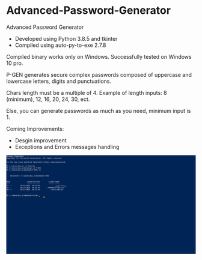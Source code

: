 # Advanced-Password-Generator
Advanced Password Generator

- Developed using Python 3.8.5 and tkinter
- Compiled using auto-py-to-exe 2.7.8

Compiled binary works only on Windows. Successfully tested on Windows 10 pro.


P-GEN generates secure complex passwords composed of uppercase and lowercase letters, digits and punctuations.

Chars length must be a multiple of 4. Example of length inputs: 8 (minimum), 12, 16, 20, 24, 30, ect.

Else, you can generate passwords as much as you need, minimum input is 1.


Coming Improvements: 

- Desgin improvement
- Exceptions and Errors messages handling



![p-gen.gif](https://github.com/IT-Support-L2/Advanced-Password-Generator/blob/main/p-gen.gif)


